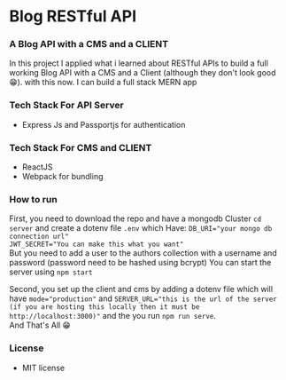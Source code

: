 # Blog RESTful API
### A Blog API with a CMS and a CLIENT
In this project I applied what i learned about RESTful APIs to build a full working Blog API with a CMS and a Client (although they don't look good 😁).
with this now. I can build a full stack MERN app
### Tech Stack For API Server
- Express Js and Passportjs for authentication
### Tech Stack For CMS and CLIENT
- ReactJS
- Webpack for bundling

### How to run
First, you need to download the repo and have a mongodb Cluster `cd server` and create a dotenv file `.env` which Have:
`DB_URI="your mongo db connection url"`</br>
`JWT_SECRET="You can make this what you want"`</br>
But you need to add a user to the authors collection with a username and password (password need to be hashed using bcrypt)
You can start the server using `npm start`

Second, you set up the client and cms by adding a dotenv file which will have
`mode="production"` and `SERVER_URL="this is the url of the server (if you are hosting this locally then it must be http://localhost:3000)"`
and the you run `npm run serve`.
</br>
And That's All 😁
### License
- MIT license

